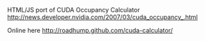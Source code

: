 HTML/JS port of CUDA Occupancy Calculator http://news.developer.nvidia.com/2007/03/cuda_occupancy_.html

Online here http://roadhump.github.com/cuda-calculator/
